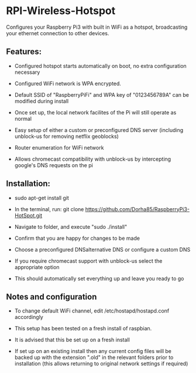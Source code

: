 RPI-Wireless-Hotspot
====================

Configures your Raspberry Pi3 with built in WiFi as a hotspot, broadcasting your ethernet connection to other devices.

Features:
---------

* Configured hotspot starts automatically on boot, no extra configuration necessary

* Configured WiFi network is WPA encrypted.

* Default SSID of "RaspberryPiFi" and WPA key of "0123456789A" can be modified during install

* Once set up, the local network facilites of the Pi will still operate as normal

* Easy setup of either a custom or preconfigured DNS server (including unblock-us for removing netflix geoblocks)

* Router enumeration for WiFi network

* Allows chromecast compatibility with unblock-us by intercepting google's DNS requests on the pi


Installation:
-------------
* sudo apt-get install git

* In the terminal, run:
    git clone https://github.com/Dorha85/RaspberryPi3-HotSpot.git

* Navigate to folder, and execute "sudo ./install"

* Confirm that you are happy for changes to be made

* Choose a preconfigured DNSalternative DNS or configure a custom DNS

* If you require chromecast support with unblock-us select the appropriate option

* This should automatically set everything up and leave you ready to go


Notes and configuration
-----------------------

* To change default WiFi channel, edit /etc/hostapd/hostapd.conf accordingly

* This setup has been tested on a fresh install of raspbian.

* It is advised that this be set up on a fresh install

* If set up on an existing install then any current config files will be backed up with the extension ".old" in the relevant folders prior to installation (this allows returning to original network settings if required)

